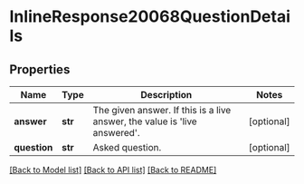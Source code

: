 # InlineResponse20068QuestionDetails

## Properties
Name | Type | Description | Notes
------------ | ------------- | ------------- | -------------
**answer** | **str** | The given answer. If this is a live answer, the value is &#x27;live answered&#x27;. | [optional] 
**question** | **str** | Asked question. | [optional] 

[[Back to Model list]](../README.md#documentation-for-models) [[Back to API list]](../README.md#documentation-for-api-endpoints) [[Back to README]](../README.md)

